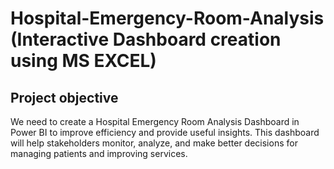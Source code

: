 # Hospital-Emergency-Room-Analysis (Interactive Dashboard creation using MS EXCEL)
 
## Project objective
We need to create a Hospital Emergency Room Analysis Dashboard in Power BI to improve efficiency and provide useful insights. This dashboard will help stakeholders monitor, analyze, and make better decisions for managing patients and improving services.


